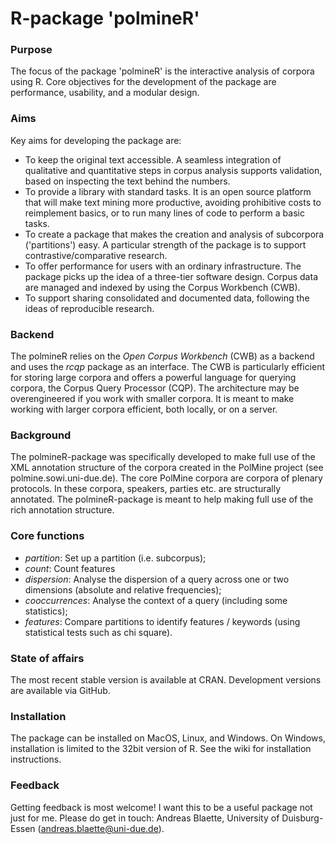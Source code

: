 R-package 'polmineR'
===================

### Purpose
The focus of the package 'polmineR' is the interactive analysis of corpora using R. Core objectives for the development of the package are performance, usability, and a modular design.

### Aims
Key aims for developing the package are:
- To keep the original text accessible. A seamless integration of qualitative and quantitative steps in corpus analysis supports validation, based on inspecting the text behind the numbers.
- To provide a library with standard tasks.  It is  an open source platform that will make text mining more productive, avoiding prohibitive costs to reimplement basics, or to run many lines of code to perform a basic tasks.
- To create a package that makes the creation and analysis of subcorpora ('partitions') easy. A particular strength of the package is to support contrastive/comparative research.
- To offer performance for users with an ordinary infrastructure. The package picks up the idea of a three-tier software design. Corpus data are managed and indexed by using the Corpus Workbench (CWB).
- To support sharing consolidated and documented data, following the ideas of reproducible research.

### Backend
The polmineR relies on the _Open Corpus Workbench_ (CWB) as a backend and uses the _rcqp_ package as an interface. The CWB is particularly efficient for storing large corpora and offers a powerful language for querying corpora, the Corpus Query Processor (CQP). The architecture may be overengineered if you work with smaller corpora. It is meant to make working with larger corpora efficient, both locally, or on a server.

### Background
The polmineR-package was specifically developed to make full use of the XML annotation structure of the corpora created in the PolMine project (see polmine.sowi.uni-due.de). The core PolMine corpora are corpora of plenary protocols. In these corpora, speakers, parties etc. are structurally annotated. The polmineR-package is meant to help making full use of the rich annotation structure.

### Core functions
- *partition*: Set up a partition (i.e. subcorpus);
- *count*: Count features
- *dispersion*: Analyse the dispersion of a query across one or two dimensions (absolute and relative frequencies);
- *cooccurrences*: Analyse the context of a query (including some statistics);
- *features*: Compare partitions to identify features / keywords (using statistical tests such as chi square).

### State of affairs
The most recent stable version is available at CRAN. Development versions are available via GitHub.

### Installation
The package can be installed on MacOS, Linux, and Windows. On Windows, installation is limited to the 32bit version of R. See the wiki for installation instructions.

### Feedback
Getting feedback is most welcome! I want this to be a useful package not just for me. Please do get in touch: Andreas Blaette, University of Duisburg-Essen (andreas.blaette@uni-due.de).
